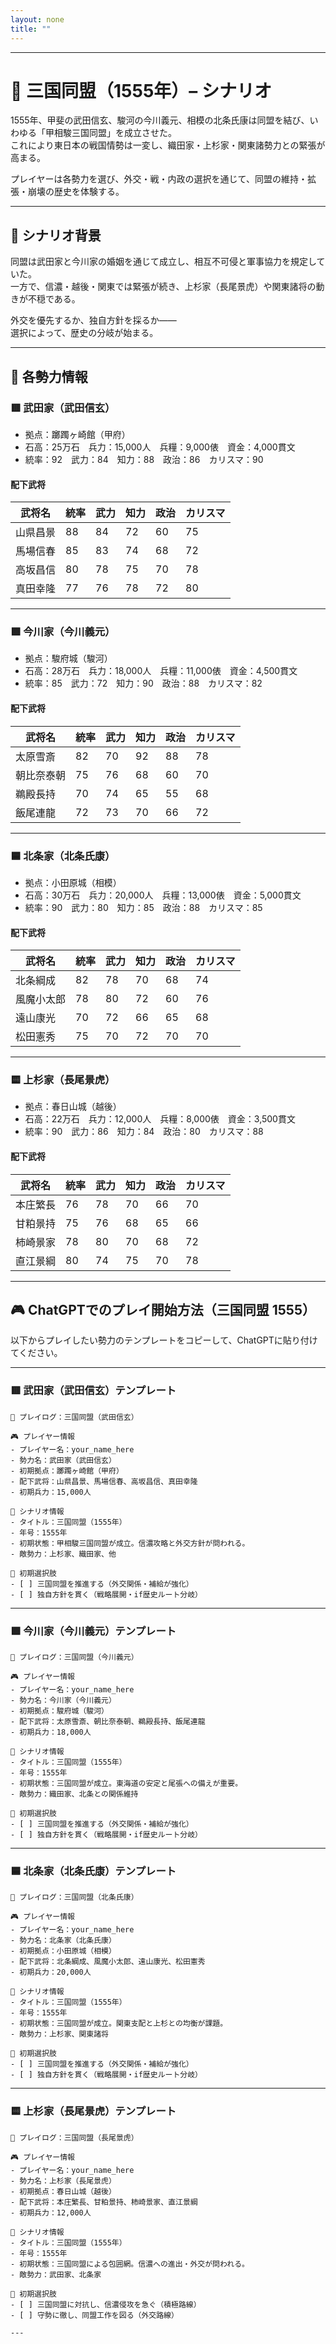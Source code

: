 ```yaml
---
layout: none
title: ""
---
```

    
---

# 🏯 三国同盟（1555年）– シナリオ

1555年、甲斐の武田信玄、駿河の今川義元、相模の北条氏康は同盟を結び、いわゆる「甲相駿三国同盟」を成立させた。  
これにより東日本の戦国情勢は一変し、織田家・上杉家・関東諸勢力との緊張が高まる。

プレイヤーは各勢力を選び、外交・戦・内政の選択を通じて、同盟の維持・拡張・崩壊の歴史を体験する。

---

## 📘 シナリオ背景

同盟は武田家と今川家の婚姻を通じて成立し、相互不可侵と軍事協力を規定していた。  
一方で、信濃・越後・関東では緊張が続き、上杉家（長尾景虎）や関東諸将の動きが不穏である。

外交を優先するか、独自方針を採るか――  
選択によって、歴史の分岐が始まる。

---

## 🧠 各勢力情報

### 🟥 武田家（武田信玄）

- 拠点：躑躅ヶ崎館（甲府）
- 石高：25万石　兵力：15,000人　兵糧：9,000俵　資金：4,000貫文
- 統率：92　武力：84　知力：88　政治：86　カリスマ：90

#### 配下武将

| 武将名       | 統率 | 武力 | 知力 | 政治 | カリスマ |
|--------------|------|------|------|--------|-----------|
| 山県昌景     | 88   | 84   | 72   | 60   | 75        |
| 馬場信春     | 85   | 83   | 74   | 68   | 72        |
| 高坂昌信     | 80   | 78   | 75   | 70   | 78        |
| 真田幸隆     | 77   | 76   | 78   | 72   | 80        |

---

### 🟩 今川家（今川義元）

- 拠点：駿府城（駿河）
- 石高：28万石　兵力：18,000人　兵糧：11,000俵　資金：4,500貫文
- 統率：85　武力：72　知力：90　政治：88　カリスマ：82

#### 配下武将

| 武将名       | 統率 | 武力 | 知力 | 政治 | カリスマ |
|--------------|------|------|------|--------|-----------|
| 太原雪斎     | 82   | 70   | 92   | 88   | 78        |
| 朝比奈泰朝   | 75   | 76   | 68   | 60   | 70        |
| 鵜殿長持     | 70   | 74   | 65   | 55   | 68        |
| 飯尾連龍     | 72   | 73   | 70   | 66   | 72        |

---

### 🟦 北条家（北条氏康）

- 拠点：小田原城（相模）
- 石高：30万石　兵力：20,000人　兵糧：13,000俵　資金：5,000貫文
- 統率：90　武力：80　知力：85　政治：88　カリスマ：85

#### 配下武将

| 武将名       | 統率 | 武力 | 知力 | 政治 | カリスマ |
|--------------|------|------|------|--------|-----------|
| 北条綱成     | 82   | 78   | 70   | 68   | 74        |
| 風魔小太郎   | 78   | 80   | 72   | 60   | 76        |
| 遠山康光     | 70   | 72   | 66   | 65   | 68        |
| 松田憲秀     | 75   | 70   | 72   | 70   | 70        |

---

### 🟨 上杉家（長尾景虎）

- 拠点：春日山城（越後）
- 石高：22万石　兵力：12,000人　兵糧：8,000俵　資金：3,500貫文
- 統率：90　武力：86　知力：84　政治：80　カリスマ：88

#### 配下武将

| 武将名       | 統率 | 武力 | 知力 | 政治 | カリスマ |
|--------------|------|------|------|--------|-----------|
| 本庄繁長     | 76   | 78   | 70   | 66   | 70        |
| 甘粕景持     | 75   | 76   | 68   | 65   | 66        |
| 柿崎景家     | 78   | 80   | 70   | 68   | 72        |
| 直江景綱     | 80   | 74   | 75   | 70   | 78        |

---

## 🎮 ChatGPTでのプレイ開始方法（三国同盟 1555）

以下からプレイしたい勢力のテンプレートをコピーして、ChatGPTに貼り付けてください。

---

### 🟥 武田家（武田信玄）テンプレート

```
📝 プレイログ：三国同盟（武田信玄）

🎮 プレイヤー情報
- プレイヤー名：your_name_here
- 勢力名：武田家（武田信玄）
- 初期拠点：躑躅ヶ崎館（甲府）
- 配下武将：山県昌景、馬場信春、高坂昌信、真田幸隆
- 初期兵力：15,000人

📘 シナリオ情報
- タイトル：三国同盟（1555年）
- 年号：1555年
- 初期状態：甲相駿三国同盟が成立。信濃攻略と外交方針が問われる。
- 敵勢力：上杉家、織田家、他

🎯 初期選択肢
- [ ] 三国同盟を推進する（外交関係・補給が強化）
- [ ] 独自方針を貫く（戦略展開・if歴史ルート分岐）
```

---

### 🟩 今川家（今川義元）テンプレート

```
📝 プレイログ：三国同盟（今川義元）

🎮 プレイヤー情報
- プレイヤー名：your_name_here
- 勢力名：今川家（今川義元）
- 初期拠点：駿府城（駿河）
- 配下武将：太原雪斎、朝比奈泰朝、鵜殿長持、飯尾連龍
- 初期兵力：18,000人

📘 シナリオ情報
- タイトル：三国同盟（1555年）
- 年号：1555年
- 初期状態：三国同盟が成立。東海道の安定と尾張への備えが重要。
- 敵勢力：織田家、北条との関係維持

🎯 初期選択肢
- [ ] 三国同盟を推進する（外交関係・補給が強化）
- [ ] 独自方針を貫く（戦略展開・if歴史ルート分岐）
```

---

### 🟦 北条家（北条氏康）テンプレート

```
📝 プレイログ：三国同盟（北条氏康）

🎮 プレイヤー情報
- プレイヤー名：your_name_here
- 勢力名：北条家（北条氏康）
- 初期拠点：小田原城（相模）
- 配下武将：北条綱成、風魔小太郎、遠山康光、松田憲秀
- 初期兵力：20,000人

📘 シナリオ情報
- タイトル：三国同盟（1555年）
- 年号：1555年
- 初期状態：三国同盟が成立。関東支配と上杉との均衡が課題。
- 敵勢力：上杉家、関東諸将

🎯 初期選択肢
- [ ] 三国同盟を推進する（外交関係・補給が強化）
- [ ] 独自方針を貫く（戦略展開・if歴史ルート分岐）
```

---

### 🟨 上杉家（長尾景虎）テンプレート

```
📝 プレイログ：三国同盟（長尾景虎）

🎮 プレイヤー情報
- プレイヤー名：your_name_here
- 勢力名：上杉家（長尾景虎）
- 初期拠点：春日山城（越後）
- 配下武将：本庄繁長、甘粕景持、柿崎景家、直江景綱
- 初期兵力：12,000人

📘 シナリオ情報
- タイトル：三国同盟（1555年）
- 年号：1555年
- 初期状態：三国同盟による包囲網。信濃への進出・外交が問われる。
- 敵勢力：武田家、北条家

🎯 初期選択肢
- [ ] 三国同盟に対抗し、信濃侵攻を急ぐ（積極路線）
- [ ] 守勢に徹し、同盟工作を図る（外交路線）

---

